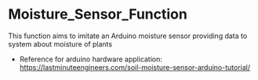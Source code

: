 # Moisture_Sensor_Function
This function aims to imitate an Arduino moisture sensor providing data to system about moisture of plants
* Reference for arduino hardware application: https://lastminuteengineers.com/soil-moisture-sensor-arduino-tutorial/